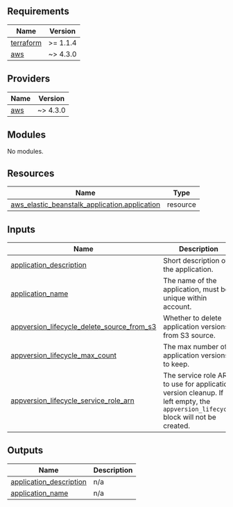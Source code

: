<!-- BEGIN_TF_DOCS -->
## Requirements

| Name | Version |
|------|---------|
| <a name="requirement_terraform"></a> [terraform](#requirement\_terraform) | >= 1.1.4 |
| <a name="requirement_aws"></a> [aws](#requirement\_aws) | ~> 4.3.0 |

## Providers

| Name | Version |
|------|---------|
| <a name="provider_aws"></a> [aws](#provider\_aws) | ~> 4.3.0 |

## Modules

No modules.

## Resources

| Name | Type |
|------|------|
| [aws_elastic_beanstalk_application.application](https://registry.terraform.io/providers/hashicorp/aws/latest/docs/resources/elastic_beanstalk_application) | resource |

## Inputs

| Name | Description | Type | Default | Required |
|------|-------------|------|---------|:--------:|
| <a name="input_application_description"></a> [application\_description](#input\_application\_description) | Short description of the application. | `string` | `"Beanstalk Application"` | no |
| <a name="input_application_name"></a> [application\_name](#input\_application\_name) | The name of the application, must be unique within account. | `string` | `"Beanstalk"` | no |
| <a name="input_appversion_lifecycle_delete_source_from_s3"></a> [appversion\_lifecycle\_delete\_source\_from\_s3](#input\_appversion\_lifecycle\_delete\_source\_from\_s3) | Whether to delete application versions from S3 source. | `bool` | `false` | no |
| <a name="input_appversion_lifecycle_max_count"></a> [appversion\_lifecycle\_max\_count](#input\_appversion\_lifecycle\_max\_count) | The max number of application versions to keep. | `number` | `2` | no |
| <a name="input_appversion_lifecycle_service_role_arn"></a> [appversion\_lifecycle\_service\_role\_arn](#input\_appversion\_lifecycle\_service\_role\_arn) | The service role ARN to use for application version cleanup. If left empty, the `appversion_lifecycle` block will not be created. | `string` | `""` | no |

## Outputs

| Name | Description |
|------|-------------|
| <a name="output_application_description"></a> [application\_description](#output\_application\_description) | n/a |
| <a name="output_application_name"></a> [application\_name](#output\_application\_name) | n/a |
<!-- END_TF_DOCS -->